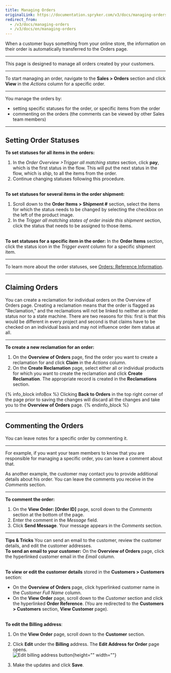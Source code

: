 ```yaml
---
title: Managing Orders
originalLink: https://documentation.spryker.com/v3/docs/managing-orders
redirect_from:
  - /v3/docs/managing-orders
  - /v3/docs/en/managing-orders
---
```


When a customer buys something from your online store, the information on their order is automatically transferred to the Orders page. 
***
This page is designed to manage all orders created by your customers.
***
To start managing an order, navigate to the **Sales > Orders** section and click **View** in the _Actions_ column for a specific order.
***
You manage the orders by:
* setting specific statuses for the order, or specific items from the order 
* commenting on the orders (the comments can be viewed by other Sales team members)
***
## Setting Order Statuses 

**To set statuses for all items in the orders:**
1. In the *Order Overview >Trigger all matching states* section, click **pay**, which is the first status in the flow.
    This will put the next status in the flow, which is _ship_, to all the items from the order.
3. Continue changing statuses following this procedure.

</br>**To set statuses for several items in the order shipment:**
1. Scroll down to the **Order Items > Shipment #** section, select the items for which the status needs to be changed by selecting the checkbox on the left of the product image.
2. In the _Trigger all matching states of order inside this shipment_ section, click the status that needs to be assigned to those items.

</br>**To set statuses for a specific item in the order:**
In the **Order Items** section, click the status icon in the _Trigger event_ column for a specific shipment item.
***
To learn more about the order statuses, see [Orders: Reference Information](/docs/scos/dev/user-guides/202001.0/back-office-user-guide/sales/orders/references/orders-referenc).
***
## Claiming Orders
You can create a reclamation for individual orders on the Overview of Orders page. Creating a reclamation means that the order is flagged as "Reclamation," and the reclamations will not be linked to neither an order status nor to a state machine. There are two reasons for this: first is that this would be different in every project and second is that claims have to be checked on an individual basis and may not influence order item status at all.
***
**To create a new reclamation for an order:**
1. On the **Overview of Orders** page, find the order you want to create a reclamation for and click **Claim** in the _Actions_ column.
2. On the **Create Reclamation** page, select either all or individual products for which you want to create the reclamation and click **Create Reclamation**.
The appropriate record is created in the **Reclamations** section.

{% info_block infoBox %}
Clicking **Back to Orders** in the top right corner of the page prior to saving the changes will discard all the changes and take you to the **Overview of Orders** page.
{% endinfo_block %}
***
## Commenting the Orders
You can leave notes for a specific order by commenting it.
***
For example, if you want your team members to know that you are responsible for managing a specific order, you can leave a comment about that. 

As another example, the customer may contact you to provide additional details about his order. You can leave the comments you receive in the *Comments* section.
***
**To comment the order:**
1. On the **View Order: [Order ID]** page, scroll down to the *Comments* section at the bottom of the page.
2. Enter the comment in the *Message* field.
3. Click **Send Message**.
Your message appears in the *Comments* section.
***
**Tips & Tricks**
You can send an email to the customer, review the customer details, and edit the customer addresses.
</br>**To send an email to your customer:**
On the **Overview of Orders** page, click the hyperlinked customer email in the _Email_ column.

</br>**To view or edit the customer details** stored in the **Customers > Customers** section:

* On the **Overview of Orders** page, click hyperlinked customer name in the *Customer Full Name* column. 
* On the **View Order** page, scroll down to the *Customer* section and click the hyperlinked **Order Reference**. 
 (You are redirected to the **Customers > Customers** section, **View Customer** page).

</br>**To edit the Billing address**:
1. On the **View Order** page, scroll down to the **Customer** section.
2. Click **Edit** under the **Billing** address. The **Edit Address for Order** page opens.  
![Edit billing address button](https://spryker.s3.eu-central-1.amazonaws.com/docs/User+Guides/Back+Office+User+Guides/Sales/Managing+Orders/edit-billing-information.png){height="" width=""}

3. Make the updates and click **Save**.

<!-- Last review date: Sep 24, 2019- Yuliia Boiko -->
